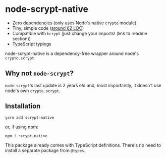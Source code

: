 # node-scrypt-native

- Zero dependencies (only uses Node's native `crypto` module)
- Tiny, simple code ([around 62 LOC](./src/index.ts))
- Compatible with `bcrypt` (just change your imports! (link to readme section))
- TypeScript typings

node-scrypt-native is a dependency-free wrapper around node's `crypto.scrypt`

## Why not `node-scrypt`?

`node-scrypt`'s last update is 2 years old and, most importantly, it doesn't use node's own `crypto.scrypt`.

## Installation

    yarn add scrypt-native

or, if using npm:

    npm i scrypt-native

This package already comes with TypeScript definitions. There's no need to install a separate package from `@types`.
